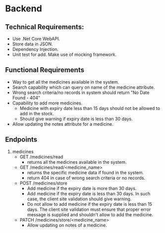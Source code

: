 # Backend

## Technical Requirements:
- Use .Net Core WebAPI.
- Store data in JSON.
- Dependency Injection.
- Unit test for add. Make use of mocking framework.

## Functional Requirements
- Way to get all the medicines available in the system.
- Search capability which can query on name of the medicine attribute.
- Wrong search criteria/no records in system should return "No Date Found - 404"
- Capability to add more medicines.
  - Medicine with expiry date less than 15 days should not be allowed to add in the stock.
  - Should give warning if expiry date is less than 30 days.
- Allow updating the notes attribute for a medicine.


## Endpoints
1. medicines
   - GET /medicines/read
     - returns all the medicines available in the system.
   - GET /medicines/read/<medicine_name>
     - returns the specific medicine data if found in the system.
     - return 404 in case of wrong search criteria or no records.
   - POST /medicines/store
     - Add medicine if the expiry date is more than 30 days.
     - Add medicine if the expiry date is less than 30 days. In such case, the client site validation should give warning.
     - Do not allow to add medicine if the expiry date is less than 15 days. The client site validation must ensure that proper error message is supplied and shouldn't allow to add the medicine.
   - PATCH /medicines/store/<medicine_name>
     - Allow updating on notes of a medicine.
